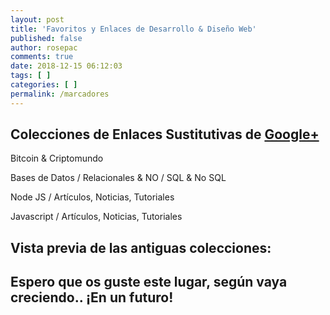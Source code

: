 ```yaml
---
layout: post
title: 'Favoritos y Enlaces de Desarrollo & Diseño Web'
published: false
author: rosepac
comments: true
date: 2018-12-15 06:12:03
tags: [ ]
categories: [ ]
permalink: /marcadores
---
```

## Colecciones de Enlaces Sustitutivas de [Google+][1]

Bitcoin & Criptomundo

Bases de Datos / Relacionales & NO / SQL & No SQL

Node JS / Artículos, Noticias, Tutoriales

Javascript / Artículos, Noticias, Tutoriales


  


## Vista previa de las antiguas colecciones:

[][2]
  
[][3]
  
[][4]
  
[][5]
  
[][6]
  
[][7]


  


## **Espero que os guste este lugar, según vaya creciendo.. ¡En un futuro!**

 [1]: https://plus.google.com/u/0/+MundoFramework/palette
 [2]: https://ibb.co/K6LRLGZ
 [3]: https://ibb.co/YhZd1CS
 [4]: https://ibb.co/WKGhDBj
 [5]: https://ibb.co/JpJqc6r
 [6]: https://ibb.co/8PkG7PD
 [7]: https://ibb.co/6J8whZ3